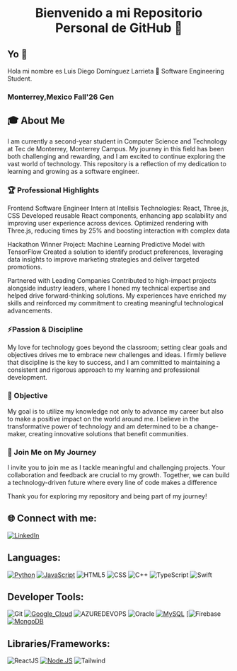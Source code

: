 <h1 align="center">Bienvenido a mi Repositorio Personal de GitHub 🚀</h1>

## Yo 💫
Hola mi nombre es Luis Diego Domínguez Larrieta 👋
Software Engineering Student.
### **Monterrey,Mexico** **Fall'26 Gen**

## 🎓 About Me
I am currently a second-year student in Computer Science and Technology at Tec de Monterrey, Monterrey Campus. 
My journey in this field has been both challenging and rewarding, and I am excited to continue exploring the vast world of technology. This repository is a reflection of my dedication to learning and growing as a software engineer.

### 🏆 Professional Highlights
Frontend Software Engineer Intern at Intellsis
Technologies: React, Three.js, CSS
Developed reusable React components, enhancing app scalability and improving user experience across devices. Optimized rendering with Three.js, reducing times by 25% and boosting interaction with complex data

Hackathon Winner
Project: Machine Learning Predictive Model with TensorFlow
Created a solution to identify product preferences, leveraging data insights to improve marketing strategies and deliver targeted promotions.

Partnered with Leading Companies
Contributed to high-impact projects alongside industry leaders, where I honed my technical expertise and helped drive forward-thinking solutions. My experiences have enriched my skills and reinforced my commitment to creating meaningful technological advancements.

### ⚡Passion & Discipline
My love for technology goes beyond the classroom; setting clear goals and objectives drives me to embrace new challenges and ideas. I firmly believe that discipline is the key to success, and I am committed to maintaining a consistent and rigorous approach to my learning and professional development.

### 🔭 Objective
My goal is to utilize my knowledge not only to advance my career but also to make a positive impact on the world around me. I believe in the transformative power of technology and am determined to be a change-maker, creating innovative solutions that benefit communities.

### 🌱 Join Me on My Journey
I invite you to join me as I tackle meaningful and challenging projects. Your collaboration and feedback are crucial to my growth. Together, we can build a technology-driven future where every line of code makes a difference

Thank you for exploring my repository and being part of my journey!

## 🌐 Connect with me:
[![LinkedIn](https://img.shields.io/badge/LinkedIn-%230077B5.svg?logo=linkedin&logoColor=white)](https://www.linkedin.com/in/diego-larrieta-47975a2a3/)

## Languages:
[![Python](https://img.shields.io/badge/Python-yellow?style=for-the-badge&logo=python&logoColor=white&labelColor=101010)]()
[![JavaScript](https://img.shields.io/badge/JavaScript-F7DF1E?style=for-the-badge&logo=javascript&logoColor=white&labelColor=101010)]()
![HTML5](https://img.shields.io/badge/html5-%23E34F26.svg?style=for-the-badge&logo=html5&logoColor=101010) 
![CSS](https://img.shields.io/badge/css-%231572B6.svg?style=for-the-badge&logo=css3&logoColor=101010)
![C++](https://img.shields.io/badge/c++-%2300599C.svg?style=for-the-badge&logo=c%2B%2B&logoColor=white)
![TypeScript](https://img.shields.io/badge/TypeScript-3178C6?style=for-the-badge&logo=typescript&logoColor=white)
![Swift](https://img.shields.io/badge/Swift-F05138?style=flat&logo=swift&logoColor=white)


## Developer Tools: 
![Git](https://img.shields.io/badge/git-%23F05033.svg?style=for-the-badge&logo=git&logoColor=101010)
[![Google_Cloud](https://img.shields.io/badge/Google_Cloud-4285F4?style=for-the-badge&logo=googlecloud&logoColor=white&labelColor=101010)]()
![AZUREDEVOPS](https://img.shields.io/badge/azuredevops-0078D7.svg?style=for-the-badge&logo=azuredevops&logoColor=white&color=%230078D7)
![Oracle](https://img.shields.io/badge/Oracle-F80000?style=for-the-badge&logo=oracle&logoColor=white)
[![MySQL](https://img.shields.io/badge/MySQL-4479A1?style=for-the-badge&logo=mysql&logoColor=white&labelCol0or=101010)]()
[![Firebase](https://img.shields.io/badge/firebase-ffca28?style=for-the-badge&logo=firebase&logoColor=black)
[![MongoDB](https://img.shields.io/badge/MongoDB-47A248?style=for-the-badge&logo=mongodb&logoColor=white&labelColor=101010)]()

## Libraries/Frameworks: 

![ReactJS](https://img.shields.io/badge/react-%2320232a.svg?style=for-the-badge&logo=react&logoColor=%2361DAFB)
[![Node.JS](https://img.shields.io/badge/Node.JS-339933?style=for-the-badge&logo=node.js&logoColor=white&labelColor=101010)]()
![Tailwind](https://img.shields.io/badge/Tailwind_CSS-06B6D4?style=flat&logo=tailwind-css&logoColor=white)



<!--
**DiegoLarrieta/DiegoLarrieta** is a ✨ _special_ ✨ repository because its `README.md` (this file) appears on your GitHub profile.

Here are some ideas to get you started:

- 🔭 I’m currently working on ...
- 🌱 I’m currently learning ...
- 👯 I’m looking to collaborate on ...
- 🤔 I’m looking for help with ...
- 💬 Ask me about ...
- 📫 How to reach me: ...
- 😄 Pronouns: ...
- ⚡ Fun fact: ...
-->

